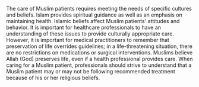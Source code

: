 The care of Muslim patients requires meeting the needs of specific cultures and beliefs. Islam provides spiritual guidance as well as an emphasis on maintaining health. Islamic beliefs affect Muslim patients' attitudes and behavior. It is important for healthcare professionals to have an understanding of these issues to provide culturally appropriate care. However, it is important for medical practitioners to remember that preservation of life overrides guidelines; in a life-threatening situation, there are no restrictions on medications or surgical interventions. Muslims believe Allah (God) preserves life, even if a health professional provides care. When caring for a Muslim patient, professionals should strive to understand that a Muslim patient may or may not be following recommended treatment because of his or her religious beliefs.